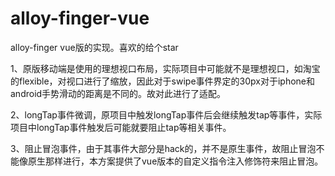 # alloy-finger-vue
alloy-finger vue版的实现。喜欢的给个star

1、原版移动端是使用的理想视口布局，实际项目中可能就不是理想视口，如淘宝的flexible，对视口进行了缩放，因此对于swipe事件界定的30px对于iphone和android手势滑动的距离是不同的。故对此进行了适配。

2、longTap事件微调，原项目中触发longTap事件后会继续触发tap等事件，实际项目中longTap事件触发后可能就要阻止tap等相关事件。

3、阻止冒泡事件，由于其事件大部分是hack的，并不是原生事件，故阻止冒泡不能像原生那样进行，本方案提供了vue版本的自定义指令注入修饰符来阻止冒泡。
